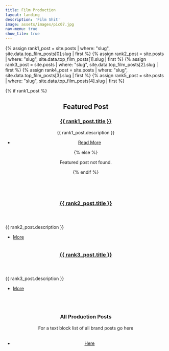 ```yaml
---
title: Film Production
layout: landing
description: 'Film Shit'
image: assets/images/pic07.jpg
nav-menu: true
show_tile: true
---
```


{% assign rank1_post = site.posts | where: "slug", site.data.top_film_posts[0].slug | first %}
{% assign rank2_post = site.posts | where: "slug", site.data.top_film_posts[1].slug | first %}
{% assign rank3_post = site.posts | where: "slug", site.data.top_film_posts[2].slug | first %}
{% assign rank4_post = site.posts | where: "slug", site.data.top_film_posts[3].slug | first %}
{% assign rank5_post = site.posts | where: "slug", site.data.top_film_posts[4].slug | first %}



<div id="main">
    <!-- Other sections of your landing page -->

<section id="one">
    <div class="inner">
        {% if rank1_post %}
            <header class="major">
                <h2>Featured Post</h2>
                    <h3><a href="{{ rank1_post.url | prepend: site.baseurl }}">{{ rank1_post.title }}</a></h3>
				<article>
                <p>{{ rank1_post.description }}</p>
                <ul class="actions">
                    <li><a href="{{ rank1_post.url | prepend: site.baseurl }}" class="button">Read More</a></li>
                </ul>
            </article>
        {% else %}
            <p>Featured post not found.</p>
        {% endif %}
	</header>


<!-- Two -->
<section id="two" class="spotlights">
    <section>
        <a href="{{ rank2_post.url | prepend: site.baseurl }}" class="image">
            <img src="{{ '/assets/images/pic08.jpg' | prepend: site.baseurl }}" alt="" data-position="center center" />
        </a>
        <div class="content">
            <div class="inner">
                <header class="major">
                    <h3> <a href="{{ rank2_post.url | prepend: site.baseurl }}"> {{ rank2_post.title }}</a>
					</h3>
                </header>
                <p>{{ rank2_post.description }}</p>
                <ul class="actions">
                    <li><a href="{{ rank2_post.url | prepend: site.baseurl }}" class="button">More</a></li>
                </ul>
            </div>
        </div>
    </section>
    <section>
        <a href="{{ rank3_post.url | prepend: site.baseurl }}" class="image">
            <img src="{{ '/assets/images/pic09.jpg' | prepend: site.baseurl }}" alt="" data-position="25% 25%" />
        </a>
        <div class="content">
            <div class="inner">
                <header class="major">
                    <h3><a href="{{ rank3_post.url | prepend: site.baseurl }}"> {{ rank3_post.title }}</a>
					</h3>
                </header>
                <p>{{ rank3_post.description }}</p>
                <ul class="actions">
                    <li><a href="{{ rank3_post.url | prepend: site.baseurl }}" class="button"> More</a></li>
                </ul>
            </div>
        </div>
    </section>
	<br><br>
</section>




<!-- Three -->
<section id="three" class="spotlights">
	<div class="inner">
		<header class="major">
			<h3>All Production Posts</h3>
		<p> For a text block list of all brand posts go here<br><br>
		<ul class="actions">
			<li><a href="generic.html" class="button next">Here</a></li>



